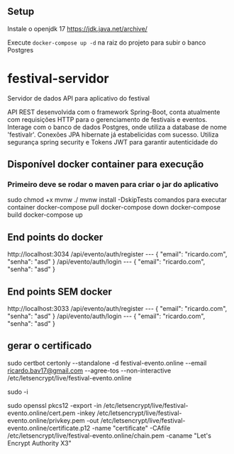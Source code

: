 ## Setup
Instale o openjdk 17 https://jdk.java.net/archive/

Execute `docker-compose up -d` na raiz do projeto para subir o banco Postgres


# festival-servidor
Servidor de dados API para aplicativo do festival

API REST desenvolvida com o framework Spring-Boot, conta atualmente com requisições HTTP para o gerenciamento de festivais e eventos.
Interage com o banco de dados Postgres, onde utiliza a database de nome 'festivalr'.
Conexões JPA hibernate já estabelicidas com sucesso.
Utiliza segurança spring security e Tokens JWT para garantir autenticidade do 


## Disponível docker container para execução
### Primeiro deve se rodar o maven para criar o jar do aplicativo
  sudo chmod +x mvnw
  ./ mvnw install -DskipTests
   comandos para executar container
     docker-compose pull
     docker-compose down
     docker-compose build
     docker-compose up

## End points do docker
http://localhost:3034
    /api/evento/auth/register  --- {   "email": "ricardo.com",   "senha": "asd" }
    /api/evento/auth/login  --- {   "email": "ricardo.com",   "senha": "asd" }

## End points SEM docker
http://localhost:3033
    /api/evento/auth/register  --- {   "email": "ricardo.com",   "senha": "asd" }
    /api/evento/auth/login  --- {   "email": "ricardo.com",   "senha": "asd" }    


## gerar o certificado
sudo certbot certonly --standalone -d festival-evento.online --email ricardo.bav17@gmail.com --agree-tos --non-interactive
/etc/letsencrypt/live/festival-evento.online

sudo -i

sudo openssl pkcs12 -export -in /etc/letsencrypt/live/festival-evento.online/cert.pem -inkey /etc/letsencrypt/live/festival-evento.online/privkey.pem -out /etc/letsencrypt/live/festival-evento.online/certificate.p12 -name "certificate" -CAfile /etc/letsencrypt/live/festival-evento.online/chain.pem -caname "Let's Encrypt Authority X3"
